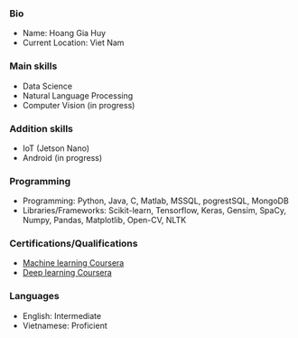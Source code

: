 ### Bio
- Name: Hoang Gia Huy
- Current Location: Viet Nam
### Main skills
- Data Science
- Natural Language Processing
- Computer Vision (in progress)
### Addition skills
- IoT (Jetson Nano)
- Android (in progress)
### Programming
- Programming: Python, Java, C, Matlab, MSSQL, pogrestSQL, MongoDB
- Libraries/Frameworks: Scikit-learn, Tensorflow, Keras, Gensim, SpaCy, Numpy, Pandas, Matplotlib, Open-CV, NLTK
### Certifications/Qualifications
- [Machine learning Coursera](https://coursera.org/share/7d1a910c51a1218e6a9d3d516a9f6554)
- [Deep learning Coursera](https://coursera.org/share/697dad03c3b610146a57800048f7fc99)
### Languages
- English: Intermediate
- Vietnamese: Proficient

